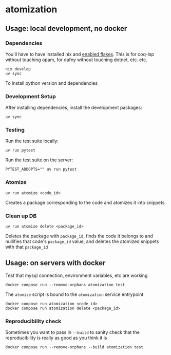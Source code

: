 # atomization

## Usage: local development, no docker

### Dependencies

You'll have to have installed nix and [enabled flakes](https://nixos.wiki/wiki/flakes). This is for coq-lsp without touching opam, for dafny without touching dotnet, etc. etc.

```base
nix develop
uv sync
```

To install python version and dependencies

### Development Setup

After installing dependencies, install the development packages:

```base
uv sync
```

### Testing

Run the test suite locally:

```
uv run pytest
```

Run the test suite on the server:

```
PYTEST_ADDOPTS="" uv run pytest
```

### Atomize

```base
uv run atomize <code_id>
```

Creates a package corresponding to the code and atomizes it into snippets.

### Clean up DB

```base
uv run atomize delete <package_id>
```

Deletes the package with `package_id`, finds the code it belongs to and nullifies that code's `package_id` value, and deletes the atomized snippets with that `package_id`

## Usage: on servers with docker

Test that mysql connection, environment variables, etc are working

```base
docker compose run --remove-orphans atomization test
```

The `atomize` script is bound to the `atomization` service entrypoint

```base
docker compose run atomization <code_id>
docker compose run atomization delete <package_id>
```

### Reproducibility check

Sometimes you want to pass in `--build` to sanity check that the reproducibility is really as good as you think it is

```base
docker compose run --remove-orphans --build atomization test
```
